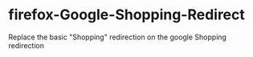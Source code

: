 # firefox-Google-Shopping-Redirect
Replace the basic "Shopping" redirection  on the google Shopping redirection
